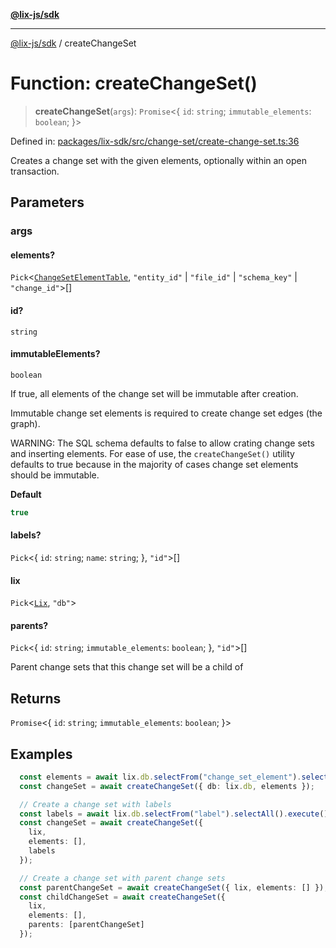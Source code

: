[**@lix-js/sdk**](../README.md)

***

[@lix-js/sdk](../README.md) / createChangeSet

# Function: createChangeSet()

> **createChangeSet**(`args`): `Promise`\<\{ `id`: `string`; `immutable_elements`: `boolean`; \}\>

Defined in: [packages/lix-sdk/src/change-set/create-change-set.ts:36](https://github.com/opral/monorepo/blob/95d464500b14a3c0aabc535935d800ebcc86d1ad/packages/lix-sdk/src/change-set/create-change-set.ts#L36)

Creates a change set with the given elements, optionally within an open transaction.

## Parameters

### args

#### elements?

`Pick`\<[`ChangeSetElementTable`](../type-aliases/ChangeSetElementTable.md), `"entity_id"` \| `"file_id"` \| `"schema_key"` \| `"change_id"`\>[]

#### id?

`string`

#### immutableElements?

`boolean`

If true, all elements of the change set will be immutable after creation.

Immutable change set elements is required to create change set edges (the graph).

WARNING: The SQL schema defaults to false to allow crating change sets
and inserting elements. For ease of use, the `createChangeSet()` utility
defaults to true because in the majority of cases change set elements should be immutable.

**Default**

```ts
true
```

#### labels?

`Pick`\<\{ `id`: `string`; `name`: `string`; \}, `"id"`\>[]

#### lix

`Pick`\<[`Lix`](../type-aliases/Lix.md), `"db"`\>

#### parents?

`Pick`\<\{ `id`: `string`; `immutable_elements`: `boolean`; \}, `"id"`\>[]

Parent change sets that this change set will be a child of

## Returns

`Promise`\<\{ `id`: `string`; `immutable_elements`: `boolean`; \}\>

## Examples

```ts
  const elements = await lix.db.selectFrom("change_set_element").selectAll().execute();
  const changeSet = await createChangeSet({ db: lix.db, elements });
  ```

```ts
  // Create a change set with labels
  const labels = await lix.db.selectFrom("label").selectAll().execute();
  const changeSet = await createChangeSet({
    lix,
    elements: [],
    labels
  });
  ```

```ts
  // Create a change set with parent change sets
  const parentChangeSet = await createChangeSet({ lix, elements: [] });
  const childChangeSet = await createChangeSet({
    lix,
    elements: [],
    parents: [parentChangeSet]
  });
  ```
